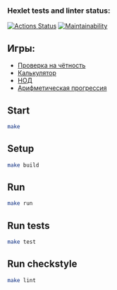 ### Hexlet tests and linter status:
[![Actions Status](https://github.com/zindzay/java-project-61/workflows/hexlet-check/badge.svg)](https://github.com/zindzay/java-project-61/actions)
[![Maintainability](https://api.codeclimate.com/v1/badges/0551c921d231192d2115/maintainability)](https://codeclimate.com/github/zindzay/java-project-61/maintainability)

## Игры:
- [Проверка на чётность](https://asciinema.org/a/eJdIejU3L4ZAf3CHaJHTz0Ngm)
- [Калькулятор](https://asciinema.org/a/oCkd8Ib2epOM3pZmh9GJcAJT1)
- [НОД](https://asciinema.org/a/gIn3ms7hOHfz5DI1QcoEfzIJI)
- [Арифметическая прогрессия](https://asciinema.org/a/OX4NAqJKBjmHAg3cGL5Zf0WKe)

## Start

```sh
make
```

## Setup
```sh
make build
```

## Run
```sh
make run
```

## Run tests
```sh
make test
```

## Run checkstyle
```sh
make lint
```

